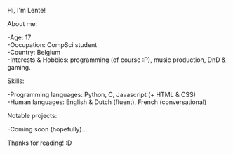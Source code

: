 Hi, I'm Lente!

About me:

-Age: 17 </br>
-Occupation: CompSci student </br>
-Country: Belgium </br>
-Interests & Hobbies: programming (of course :P), music production, DnD & gaming. </br>

Skills:

-Programming languages: Python, C, Javascript (+ HTML & CSS) </br>
-Human languages: English & Dutch (fluent), French (conversational) </br>

Notable projects:

-Coming soon (hopefully)... </br>

Thanks for reading! :D

<!---
StrawberryLente/StrawberryLente is a ✨ special ✨ repository because its `README.md` (this file) appears on your GitHub profile.
You can click the Preview link to take a look at your changes.
--->

